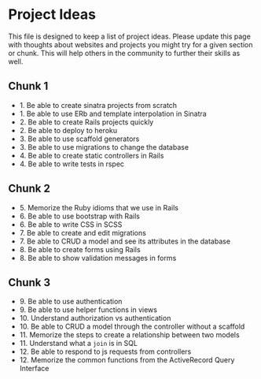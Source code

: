 # Project Ideas

This file is designed to keep a list of project ideas. Please update this page with thoughts about websites and projects you might try for a given section or chunk. This will help others in the community to further their skills as well.


## Chunk 1

* 1\. Be able to create sinatra projects from scratch
* 1\. Be able to use ERb and template interpolation in Sinatra
* 2\. Be able to create Rails projects quickly
* 2\. Be able to deploy to heroku
* 3\. Be able to use scaffold generators
* 3\. Be able to use migrations to change the database
* 4\. Be able to create static controllers in Rails
* 4\. Be able to write tests in rspec

## Chunk 2

* 5\. Memorize the Ruby idioms that we use in Rails
* 6\. Be able to use bootstrap with Rails
* 6\. Be able to write CSS in SCSS
* 7\. Be able to create and edit migrations
* 7\. Be able to CRUD a model and see its attributes in the database
* 8\. Be able to create forms using Rails
* 8\. Be able to show validation messages in forms

## Chunk 3

* 9\. Be able to use authentication
* 9\. Be able to use helper functions in views
* 10\. Understand authorization vs authentication
* 10\. Be able to CRUD a model through the controller without a scaffold
* 11\. Memorize the steps to create a relationship between two models
* 11\. Understand what a `join` is in SQL
* 12\. Be able to respond to js requests from controllers
* 12\. Memorize the common functions from the ActiveRecord Query Interface